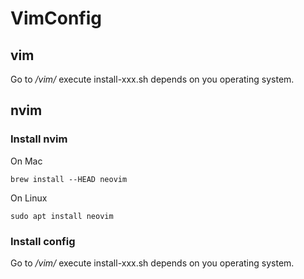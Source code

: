 # VimConfig

## vim

Go to _/vim/_ execute install-xxx.sh depends on you operating system.

## nvim 

### Install nvim

On Mac 

    brew install --HEAD neovim

On Linux

    sudo apt install neovim

### Install config

Go to _/vim/_ execute install-xxx.sh depends on you operating system.

